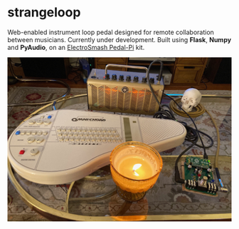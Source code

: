 # strangeloop

Web-enabled instrument loop pedal designed for remote collaboration between musicians.
Currently under development.
Built using **Flask**, **Numpy** and **PyAudio**, on an [ElectroSmash Pedal-Pi](https://www.electrosmash.com/pedal-pi) kit.

![Pedal-Pi](https://github.com/kid-c-plus/strangeloop/blob/master/pedal-pi.jpg?raw=true)

